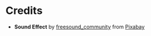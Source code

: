 # Credits

- **Sound Effect** by [freesound_community](https://pixabay.com/users/freesound_community-46691455/)
  from [Pixabay](https://pixabay.com/sound-effects)